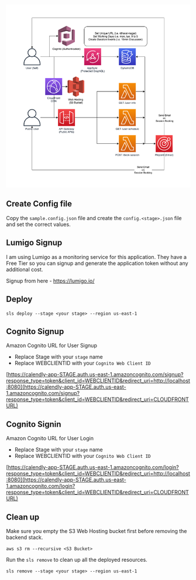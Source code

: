 ![image info](./assets/diagram.png)

## Create Config file

Copy the `sample.config.json` file and create the `config.<stage>.json` file and set the correct values.

## Lumigo Signup

I am using Lumigo as a monitoring service for this application. They have a Free Tier so you can signup and generate the application token without any additional cost. 

Signup from here - https://lumigo.io/

## Deploy

```
sls deploy --stage <your stage> --region us-east-1
```

## Cognito Signup

Amazon Cognito URL for User Signup
- Replace Stage with your `stage` name
- Replace WEBCLIENTID with your `Cognito Web Client ID`

[https://calendly-app-STAGE.auth.us-east-1.amazoncognito.com/signup?response_type=token&client_id=WEBCLIENTID&redirect_uri=http://localhost:8080](https://calendly-app-STAGE.auth.us-east-1.amazoncognito.com/signup?response_type=token&client_id=WEBCLIENTID&redirect_uri=CLOUDFRONTURL)

## Cognito Signin 

Amazon Cognito URL for User Login
- Replace Stage with your `stage` name
- Replace WEBCLIENTID with your `Cognito Web Client ID`

[https://calendly-app-STAGE.auth.us-east-1.amazoncognito.com/login?response_type=token&client_id=WEBCLIENTID&redirect_uri=http://localhost:8080](https://calendly-app-STAGE.auth.us-east-1.amazoncognito.com/login?response_type=token&client_id=WEBCLIENTID&redirect_uri=CLOUDFRONTURL)

## Clean up

Make sure you empty the S3 Web Hosting bucket first before removing the backend stack.

```
aws s3 rm --recursive <S3 Bucket>
```

Run the `sls remove` to clean up all the deployed resources. 

```
sls remove --stage <your stage> --region us-east-1
```

